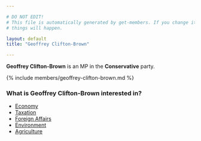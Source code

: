 ```yaml
---

# DO NOT EDIT!
# This file is automatically generated by get-members. If you change it, bad
# things will happen.

layout: default
title: "Geoffrey Clifton-Brown"

---
```


**Geoffrey Clifton-Brown** is an MP in the **Conservative** party.

{% include members/geoffrey-clifton-brown.md %}

### What is Geoffrey Clifton-Brown interested in?


* [Economy](/interests/economy.html)
* [Taxation](/interests/taxation.html)
* [Foreign Affairs](/interests/foreign-affairs.html)
* [Environment](/interests/environment.html)
* [Agriculture](/interests/agriculture.html)
